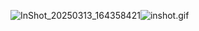 ![InShot_20250313_164358421](https://cdn.imgurl.ir/uploads/l199_InShot_20250525_205655488.jpg)![inshot.gif](https://github.com/pariam996/my-first-ds/blob/main/InShot_%DB%B2%DB%B0%DB%B2%DB%B5%DB%B0%DB%B5%DB%B2%DB%B9_%DB%B2%DB%B1%DB%B4%DB%B7%DB%B4%DB%B3%DB%B3%DB%B2%DB%B8.gif)
